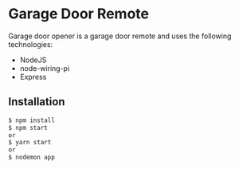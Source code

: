 # Garage Door Remote

Garage door opener is a garage door remote and uses the following technologies:

  - NodeJS
  - node-wiring-pi
  - Express

## Installation
```sh
$ npm install
$ npm start
or
$ yarn start
or
$ nodemon app
```
